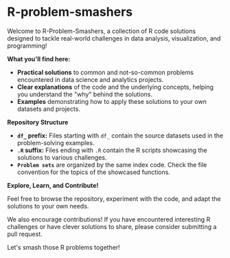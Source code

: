 # R-problem-smashers

Welcome to R-Problem-Smashers, a collection of R code solutions designed to tackle real-world challenges in data analysis, visualization, and programming!  

**What you'll find here:**

* **Practical solutions** to common and not-so-common problems encountered in data science and analytics projects.
* **Clear explanations** of the code and the underlying concepts, helping you understand the "why" behind the solutions.
* **Examples** demonstrating how to apply these solutions to your own datasets and projects.

**Repository Structure**

* **`df_` prefix:** Files starting with `df_` contain the source datasets used in the problem-solving examples.
* **`.R` suffix:** Files ending with `.R` contain the R scripts showcasing the solutions to various challenges.
* **`Problem sets`** are organized by the same index code. Check the file convention for the topics of the showcased functions.

**Explore, Learn, and Contribute!**

Feel free to browse the repository, experiment with the code, and adapt the solutions to your own needs.  

We also encourage contributions! If you have encountered interesting R challenges or have clever solutions to share, please consider submitting a pull request. 

Let's smash those R problems together! 
